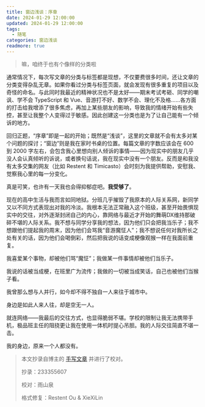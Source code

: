 ```yaml
---
title: 窗边浅谈：序章
date: 2024-01-29 12:00:00
updated: 2024-01-29 12:00:00
tags: 
  - 随笔
categories: 窗边浅谈
readmore: true
---
```


> 嘛，咱终于也有个像样的分类啦

通常情况下，每次写文章的分类与标签都是现想，不仅要费很多时间，还让文章的分类变得杂乱无章。如果你看过分类与标签页面，就会发现有很多重复的项目以及奇怪的命名。与此同时我最近的精神状况也不是太好——期末考试考砸、同学的嘲讽、学不会 TypeScript 和 Vue、音游打不好、数学不会、理化不及格……各方面的打击给我增添了很多焦虑，再加上某些朋友的影响，导致我的情绪开始有些失控，甚至让我整个人变得过于敏感。因此创建这一分类也是为了让自己能有一个倾诉的地方。

<!-- more -->

回归正题，“序章”即是一起的开始；既然是“浅谈”，这里的文章就不会有太多对某个问题的探讨；“窗边”则是我在家时书桌的位置。每篇文章的字数应该会在 600 到 2000 字左右，会包含我心里想向别人倾诉的事情——因为现实中的朋友几乎没人会认真倾听的诉说，或者换句话说，我在现实中没有一个朋友。反而是和我没有太多交集的网友（比如 Restent 和 Timicasto）会时刻为我提供帮助，安慰我、觉察我心里的每一分变化。

真是可笑，也许有一天我也会得抑郁症吧。**我受够了**。

现在的高中生活与我而言如同地狱。分班几乎摧毁了我原本的人际关系网，新同学又以不同方式表现出对我的冷淡。我根本无法正常融入这个班级，甚至开始畏惧现实中的交往，对外逐渐封闭自己的内心，靠网络与最近才开始的舞萌DX维持那破碎不堪的人际关系。我不想与同学分享我的想法，因为他们只会把我当乐子；我不想跟他们提起我的周末，因为他们会骂我“音游魔怔人”；我不想说任何对我所长之处有关的话，因为他们会喝倒彩，然后把我说的话变成梗像观猴一样在我面前重复。

我喜爱某个事物，却被他们骂“魔怔”；我做某一件事情却被他们当乐子。

我说的话被当成梗，在班里广为流传；我做的一切被当成笑话，自己也被他们当猴子看。

我曾那么想与人并行，如今却不得不独自一人来往于城市中。

身边是如此人来人往，却是空无一人。

就连网络——我最后的交往方式，也显得脆弱不堪。学校的限制让我无法携带手机，极品班主任的阻挠更让我在使用一体机时提心吊胆。我的人际交往简直不堪一击。

我的身边，原来一个人都没有。

> 本文抄录自博主的 [手写文章](https://twitter.com/Big_Cake080105/status/1751819366390526391) 并进行了校对。
> 
> 抄录：233355607
> 
> 校对：雨山泉
>
> 格式修复：Restent Ou & XieXiLin

